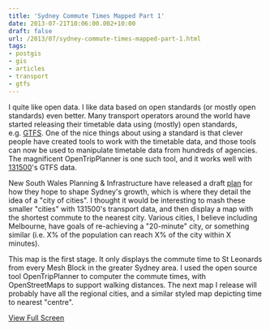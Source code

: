 ```yaml
---
title: 'Sydney Commute Times Mapped Part 1'
date: 2013-07-21T10:06:00.002+10:00
draft: false
url: /2013/07/sydney-commute-times-mapped-part-1.html
tags: 
- postgis
- gis
- articles
- transport
- gtfs
---
```


I quite like open data. I like data based on open standards (or mostly open standards) even better. Many transport operators around the world have started releasing their timetable data using (mostly) open standards, e.g. [GTFS](http://en.wikipedia.org/wiki/General_Transit_Feed_Specification). One of the nice things about using a standard is that clever people have created tools to work with the timetable data, and those tools can now be used to manipulate timetable data from hundreds of agencies. The magnificent OpenTripPlanner is one such tool, and it works well with [131500](http://131500.info/)'s GTFS data.

  

New South Wales Planning & Infrastructure have released a draft [plan](http://strategies.planning.nsw.gov.au/MetropolitanStrategyforSydney.aspx) for how they hope to shape Sydney's growth, which is where they detail the idea of a "city of cities". I thought it would be interesting to mash these smaller "cities" with 131500's transport data, and then display a map with the shortest commute to the nearest city. Various cities, I believe including Melbourne, have goals of re-achieving a "20-minute" city, or something similar (i.e. X% of the population can reach X% of the city within X minutes).

  

This map is the first stage. It only displays the commute time to St Leonards from every Mesh Block in the greater Sydney area. I used the open source tool OpenTripPlanner to computer the commute times, with OpenStreetMaps to support walking distances. The next map I release will probably have all the regional cities, and a similar styled map depicting time to nearest "centre".

  

  
  
[View Full Screen](http://maps.kelvinism.com/st_leonards_commute.html)